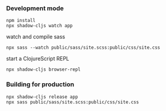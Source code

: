 
### Development mode
```
npm install
npx shadow-cljs watch app
```
watch and compile sass
```
npx sass --watch public/sass/site.scss:public/css/site.css
```
start a ClojureScript REPL
```
npx shadow-cljs browser-repl
```
### Building for production

```
npx shadow-cljs release app
npx sass public/sass/site.scss:public/css/site.css
```
